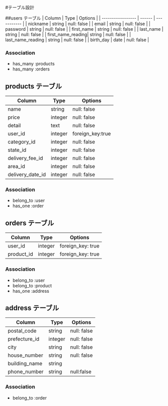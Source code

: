 #テーブル設計

##users テーブル
| Column            | Type   | Options     |
| ----------------- | ------ | ----------- |
| nickname          | string | null: false |
| email             | string | null: false |
| password          | string | null: false |
| first_name        | string | null: false |
| last_name         | string | null: false |
| first_name_reading| string | null: false |
| last_name_reading | string | null: false |
| birth_day         | date   | null: false |

### Association
- has_many :products
- has_many :orders


## products テーブル
| Column          | Type    | Options          |
| ----------------| ------- | ---------------- |
| name            | string  | null: false      |
| price           | integer | null: false      |
| detail          | text    | null: false      |
| user_id         | integer | foreign_key:true |
| category_id     | integer | null: false      |
| state_id        | integer | null: false      |
| delivery_fee_id | integer | null: false      |
| area_id         | integer | null: false      |
| delivery_date_id| integer | null: false      |

### Association
- belong_to :user
- has_one   :order


## orders テーブル
| Column     | Type    | Options           |
| ---------- | ------- | ----------------- |
| user_id    | integer | foreign_key: true |
| product_id | integer | foreign_key: true |

### Association
- belong_to :user
- belong_to :product
- has_one   :address


## address テーブル
| Column       | Type    | Options     |
| ------------ | ------- | ----------- |
| postal_code  | string  | null: false |
| prefecture_id| integer | null: false |
| city         | string  | null: false |
| house_number | string  | null: false |
| building_name| string  |             |
| phone_number | string  | null:false  |

### Association
- belong_to :order
